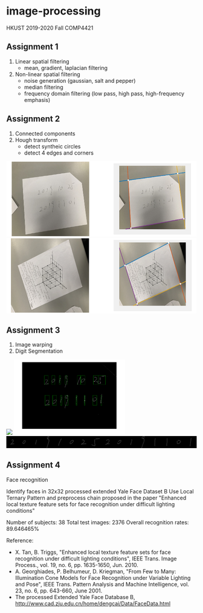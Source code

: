 # image-processing
HKUST 2019-2020 Fall COMP4421

## Assignment 1
1. Linear spatial filtering
    - mean, gradient, laplacian filtering
2. Non-linear spatial filtering
    - noise generation (gaussian, salt and pepper)
    - median filtering
    - frequency domain filtering (low pass, high pass, high-frequency emphasis)

## Assignment 2
1. Connected components
2. Hough transform
    - detect syntheic circles
    - detect 4 edges and corners

<img src="img/ass2_Q3_4.png" height="200">
<img src="img/ass2_Q3_6.png" height="200">

## Assignment 3
1. Image warping
2. Digit Segmentation

<img src="img/ass3_Q2_3.bmp" height="200">
<img src="img/ass3_Q2_3_boxes.png" height="200">
<img src="img/ass3_Q2_3_all.jpg">

## Assignment 4
Face recognition

Identify faces in 32x32 processed extended Yale Face Dataset B
Use Local Ternary Pattern and preprocess chain proposed in the paper "Enhanced local texture feature sets for face recognition under difficult lighting conditions"

Number of subjects: 38
Total test images: 2376
Overall recognition rates: 89.646465%

Reference:
- X. Tan, B. Triggs, "Enhanced local texture feature sets for face recognition under difficult lighting conditions", IEEE Trans. Image Process., vol. 19, no. 6, pp. 1635-1650, Jun. 2010.
- A. Georghiades, P. Belhumeur, D. Kriegman, "From Few to Many: Illumination Cone Models for Face Recognition under Variable Lighting and Pose", IEEE Trans. Pattern Analysis and Machine Intelligence, vol. 23, no. 6, pp. 643-660, June 2001.
- The processed Extended Yale Face Database B, http://www.cad.zju.edu.cn/home/dengcai/Data/FaceData.html